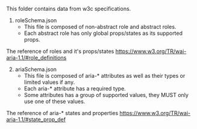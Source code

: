 This folder contains data from w3c specifications.

1. roleSchema.json
    - This file is composed of non-abstract role and abstract roles.
    - Each abstract role has only global props/states as its supported props.

The reference of roles and it's props/states https://www.w3.org/TR/wai-aria-1.1/#role_definitions

2. ariaSchema.json
    - This file is composed of aria-\* attributes as well as their types or limited values if any.
    - Each aria-\* attribute has a required type.
    - Some attributes has a group of supported values, they MUST only use one of these values.

The reference of aria-\* states and properties https://www.w3.org/TR/wai-aria-1.1/#state_prop_def
